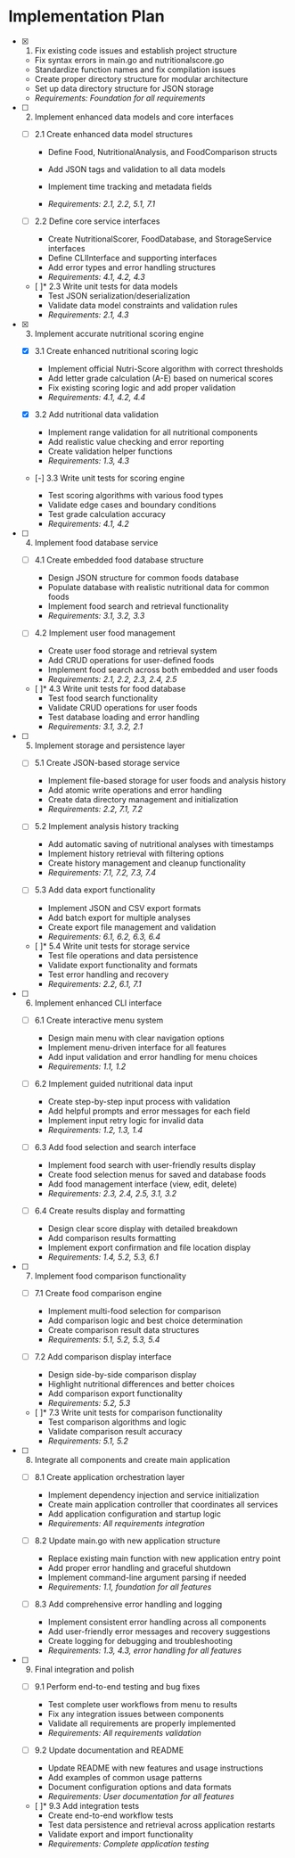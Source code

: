 # Implementation Plan

- [x] 1. Fix existing code issues and establish project structure



  - Fix syntax errors in main.go and nutritionalscore.go
  - Standardize function names and fix compilation issues
  - Create proper directory structure for modular architecture
  - Set up data directory structure for JSON storage
  - _Requirements: Foundation for all requirements_





- [ ] 2. Implement enhanced data models and core interfaces
  - [ ] 2.1 Create enhanced data model structures
    - Define Food, NutritionalAnalysis, and FoodComparison structs
    - Add JSON tags and validation to all data models


    - Implement time tracking and metadata fields
    - _Requirements: 2.1, 2.2, 5.1, 7.1_

  - [ ] 2.2 Define core service interfaces
    - Create NutritionalScorer, FoodDatabase, and StorageService interfaces
    - Define CLIInterface and supporting interfaces
    - Add error types and error handling structures
    - _Requirements: 4.1, 4.2, 4.3_


  - [ ]* 2.3 Write unit tests for data models
    - Test JSON serialization/deserialization
    - Validate data model constraints and validation rules
    - _Requirements: 2.1, 4.3_

- [x] 3. Implement accurate nutritional scoring engine

  - [x] 3.1 Create enhanced nutritional scoring logic

    - Implement official Nutri-Score algorithm with correct thresholds
    - Add letter grade calculation (A-E) based on numerical scores
    - Fix existing scoring logic and add proper validation
    - _Requirements: 4.1, 4.2, 4.4_

  - [x] 3.2 Add nutritional data validation


    - Implement range validation for all nutritional components
    - Add realistic value checking and error reporting
    - Create validation helper functions
    - _Requirements: 1.3, 4.3_

  - [-] 3.3 Write unit tests for scoring engine




    - Test scoring algorithms with various food types
    - Validate edge cases and boundary conditions
    - Test grade calculation accuracy
    - _Requirements: 4.1, 4.2_

- [ ] 4. Implement food database service
  - [ ] 4.1 Create embedded food database structure
    - Design JSON structure for common foods database
    - Populate database with realistic nutritional data for common foods
    - Implement food search and retrieval functionality
    - _Requirements: 3.1, 3.2, 3.3_

  - [ ] 4.2 Implement user food management
    - Create user food storage and retrieval system
    - Add CRUD operations for user-defined foods
    - Implement food search across both embedded and user foods
    - _Requirements: 2.1, 2.2, 2.3, 2.4, 2.5_

  - [ ]* 4.3 Write unit tests for food database
    - Test food search functionality
    - Validate CRUD operations for user foods
    - Test database loading and error handling
    - _Requirements: 3.1, 3.2, 2.1_

- [ ] 5. Implement storage and persistence layer
  - [ ] 5.1 Create JSON-based storage service
    - Implement file-based storage for user foods and analysis history
    - Add atomic write operations and error handling
    - Create data directory management and initialization
    - _Requirements: 2.2, 7.1, 7.2_

  - [ ] 5.2 Implement analysis history tracking
    - Add automatic saving of nutritional analyses with timestamps
    - Implement history retrieval with filtering options
    - Create history management and cleanup functionality
    - _Requirements: 7.1, 7.2, 7.3, 7.4_

  - [ ] 5.3 Add data export functionality
    - Implement JSON and CSV export formats
    - Add batch export for multiple analyses
    - Create export file management and validation
    - _Requirements: 6.1, 6.2, 6.3, 6.4_

  - [ ]* 5.4 Write unit tests for storage service
    - Test file operations and data persistence
    - Validate export functionality and formats
    - Test error handling and recovery
    - _Requirements: 2.2, 6.1, 7.1_

- [ ] 6. Implement enhanced CLI interface
  - [ ] 6.1 Create interactive menu system
    - Design main menu with clear navigation options
    - Implement menu-driven interface for all features
    - Add input validation and error handling for menu choices
    - _Requirements: 1.1, 1.2_

  - [ ] 6.2 Implement guided nutritional data input
    - Create step-by-step input process with validation
    - Add helpful prompts and error messages for each field
    - Implement input retry logic for invalid data
    - _Requirements: 1.2, 1.3, 1.4_

  - [ ] 6.3 Add food selection and search interface
    - Implement food search with user-friendly results display
    - Create food selection menus for saved and database foods
    - Add food management interface (view, edit, delete)
    - _Requirements: 2.3, 2.4, 2.5, 3.1, 3.2_

  - [ ] 6.4 Create results display and formatting
    - Design clear score display with detailed breakdown
    - Add comparison results formatting
    - Implement export confirmation and file location display
    - _Requirements: 1.4, 5.2, 5.3, 6.1_

- [ ] 7. Implement food comparison functionality
  - [ ] 7.1 Create food comparison engine
    - Implement multi-food selection for comparison
    - Add comparison logic and best choice determination
    - Create comparison result data structures
    - _Requirements: 5.1, 5.2, 5.3, 5.4_

  - [ ] 7.2 Add comparison display interface
    - Design side-by-side comparison display
    - Highlight nutritional differences and better choices
    - Add comparison export functionality
    - _Requirements: 5.2, 5.3_

  - [ ]* 7.3 Write unit tests for comparison functionality
    - Test comparison algorithms and logic
    - Validate comparison result accuracy
    - _Requirements: 5.1, 5.2_

- [ ] 8. Integrate all components and create main application
  - [ ] 8.1 Create application orchestration layer
    - Implement dependency injection and service initialization
    - Create main application controller that coordinates all services
    - Add application configuration and startup logic
    - _Requirements: All requirements integration_

  - [ ] 8.2 Update main.go with new application structure
    - Replace existing main function with new application entry point
    - Add proper error handling and graceful shutdown
    - Implement command-line argument parsing if needed
    - _Requirements: 1.1, foundation for all features_

  - [ ] 8.3 Add comprehensive error handling and logging
    - Implement consistent error handling across all components
    - Add user-friendly error messages and recovery suggestions
    - Create logging for debugging and troubleshooting
    - _Requirements: 1.3, 4.3, error handling for all features_

- [ ] 9. Final integration and polish
  - [ ] 9.1 Perform end-to-end testing and bug fixes
    - Test complete user workflows from menu to results
    - Fix any integration issues between components
    - Validate all requirements are properly implemented
    - _Requirements: All requirements validation_

  - [ ] 9.2 Update documentation and README
    - Update README with new features and usage instructions
    - Add examples of common usage patterns
    - Document configuration options and data formats
    - _Requirements: User documentation for all features_

  - [ ]* 9.3 Add integration tests
    - Create end-to-end workflow tests
    - Test data persistence and retrieval across application restarts
    - Validate export and import functionality
    - _Requirements: Complete application testing_